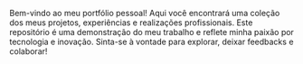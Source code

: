 Bem-vindo ao meu portfólio pessoal! Aqui você encontrará uma coleção dos meus projetos, experiências e realizações profissionais. 
Este repositório é uma demonstração do meu trabalho e reflete minha paixão por tecnologia e inovação. 
Sinta-se à vontade para explorar, deixar feedbacks e colaborar!
